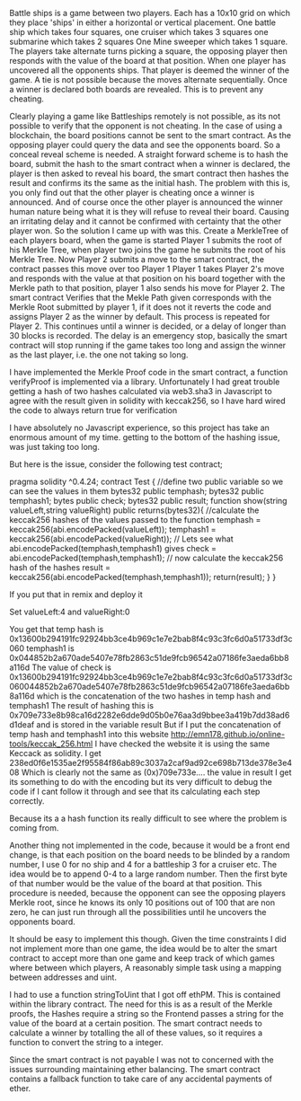 Battle ships is a game between two players.
Each has a 10x10 grid on which they place 'ships' in either a horizontal or vertical placement.
One battle ship which takes four squares, one cruiser which takes 3 squares one submarine which takes 2 squares
One Mine sweeper which takes 1 square.
The players take alternate turns picking a square, the opposing player then responds with the value of the board at that position.
When one player has uncovered all the opponents ships. That player is deemed the winner of the game.
A tie is not possible because the moves alternate sequentially.
Once a winner is declared both boards are revealed. This is to prevent any cheating.

Clearly playing a game like Battleships remotely is not possible, as its not possible to verify that the opponent is not cheating.
In the case of using a blockchain, the board positions cannot be sent to the smart contract. As the opposing player could query the data and see the opponents board.
So a conceal reveal scheme is needed.
A straight forward scheme is to hash the board, submit the hash to the smart contract when a winner is declared, the player is then asked to reveal his board, the smart contract then hashes the result and confirms its the same as the initial hash.
The problem with this is, you only find out that the other player is cheating once a winner is announced.
And of course once the other player is announced the winner human nature being what it is they will refuse to reveal their board. Causing an irritating delay and it cannot be confirmed with certainty that the other player won.
So the solution I came up with was this.
Create a MerkleTree of each players board, when the game is started Player 1 submits the root of his Merkle Tree, when player two joins the game he submits the root of his Merkle Tree.
Now Player 2 submits a move to the smart contract, the contract passes this move over too Player 1
Player 1 takes Player 2's move and responds with the value at that position on his board together with the Merkle path to that position, player 1 also sends his move for Player 2.
The smart contract Verifies that the Mekle Path given corresponds with the Merkle Root submitted by player 1, if it does not it reverts the code and assigns Player 2 as the winner by default.
This process is repeated for Player 2.
This continues until a winner is decided, or a delay of longer than 30 blocks is recorded.
The delay is an emergency stop, basically the smart contract will stop running if the game takes too long and assign the winner as the last player, i.e. the one not taking so long.

I have implemented the Merkle Proof code in the smart contract, a function verifyProof is implemented via a library.
Unfortunately I had great trouble getting a hash of two hashes calculated via web3.sha3 in Javascript to agree with the result given in solidity with keccak256, so I have hard wired the code to always return true for verification

I have absolutely no Javascript experience, so this project has take an enormous amount of my time. getting to the bottom of the hashing issue, was just taking too long.

But here is the issue, consider the following test contract;

pragma solidity ^0.4.24;
contract Test {
//define two public variable so we can see the values in them
bytes32 public temphash;
bytes32 public temphash1;
bytes public check;
bytes32 public result;
function show(string valueLeft,string valueRight) public returns(bytes32){
//calculate the keccak256 hashes of the values passed to the function
temphash = keccak256(abi.encodePacked(valueLeft));
temphash1 = keccak256(abi.encodePacked(valueRight));
// Lets see what abi.encodePacked(temphash,temphash1) gives
check = abi.encodePacked(temphash,temphash1);
// now calculate the keccak256 hash of the hashes
result = keccak256(abi.encodePacked(temphash,temphash1));
return(result);
}
}

If you put that in remix and deploy it

Set valueLeft:4 and valueRight:0

You get that temp hash is 0x13600b294191fc92924bb3ce4b969c1e7e2bab8f4c93c3fc6d0a51733df3c060
temphash1 is 0x044852b2a670ade5407e78fb2863c51de9fcb96542a07186fe3aeda6bb8a116d
The value of check is
0x13600b294191fc92924bb3ce4b969c1e7e2bab8f4c93c3fc6d0a51733df3c060044852b2a670ade5407e78fb2863c51de9fcb96542a07186fe3aeda6bb8a116d
which is the concatenation of the two hashes in temp hash and temphash1
The result of hashing this is 0x709e733e8b98ca16d2282e6dde9d05b0e76aa3d9bbee3a419b7dd38ad6d1deaf
and is stored in the variable result
But if I put the concatenation of temp hash and temphash1 into this website http://emn178.github.io/online-tools/keccak_256.html
I have checked the website it is using the same Keccack as solidity.
I get 238ed0f6e1535ae2f95584f86ab89c3037a2caf9ad92ce698b713de378e3e408
Which is clearly not the same as (0x)709e733e.... the value in result
I get its something to do with the encoding but its very difficult to debug the code if I cant follow it through and see that its calculating each step correctly.


Because its a a hash function its really difficult to see where the problem is coming from.

Another thing not implemented in the code, because it would be a front end change, is that each position on the board needs to be blinded by a random number, I use 0 for no ship and 4 for a battleship 3 for a cruiser etc.
The idea would be to append 0-4 to a large random number. Then the first byte of that number would be the value of the board at that position. This procedure is needed, because the opponent can see the opposing players Merkle root, since he knows its only 10 positions out of 100 that are non zero, he can just run through all the possibilities until he uncovers the opponents board.

It should be easy to implement this though.
Given the time constraints I did not implement more than one game, the idea would be to alter the smart contract to accept more than one game and keep track of which games where between which players, A reasonably simple task using a mapping between addresses and uint.

I had to use a function stringToUint that I got off ethPM. This is contained within the library contract.
The need for this is as a result of the Merkle proofs, the Hashes require a string so the Frontend passes a string for the value of the board at a certain position. The smart contract needs to calculate a winner by totalling the all of these values, so it requires a function to convert the string to a integer.

Since the smart contract is not payable I was not to concerned with the issues surrounding maintaining ether balancing.
The smart contract contains a fallback function to take care of any accidental payments of ether.
